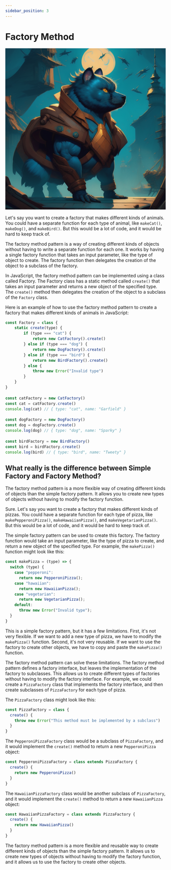```yaml
---
sidebar_position: 3
---
```


# Factory Method

![Factory Method](./img/factory.png)

Let's say you want to create a factory that makes different kinds of animals. You could have a separate function for each type of animal, like `makeCat()`, `makeDog()`, and `makeBird()`. But this would be a lot of code, and it would be hard to keep track of.

The factory method pattern is a way of creating different kinds of objects without having to write a separate function for each one. It works by having a single factory function that takes an input parameter, like the type of object to create. The factory function then delegates the creation of the object to a subclass of the factory.

In JavaScript, the factory method pattern can be implemented using a class called Factory. The Factory class has a static method called `create()` that takes an input parameter and returns a new object of the specified type. The `create()` method then delegates the creation of the object to a subclass of the `Factory` class.

Here is an example of how to use the factory method pattern to create a factory that makes different kinds of animals in JavaScript:

```js
const Factory = class {
    static create(type) {
        if (type === "cat") {
            return new CatFactory().create()
        } else if (type === "dog") {
            return new DogFactory().create()
        } else if (type === "bird") {
            return new BirdFactory().create()
        } else {
            throw new Error("Invalid type")
        }
    }
}

const catFactory = new CatFactory()
const cat = catFactory.create()
console.log(cat) // { type: "cat", name: "Garfield" }

const dogFactory = new DogFactory()
const dog = dogFactory.create()
console.log(dog) // { type: "dog", name: "Sparky" }

const birdFactory = new BirdFactory()
const bird = birdFactory.create()
console.log(bird) // { type: "bird", name: "Tweety" }
```



## What really is the difference between Simple Factory and Factory Method?

The factory method pattern is a more flexible way of creating different kinds of objects than the simple factory pattern. It allows you to create new types of objects without having to modify the factory function.

Sure. Let's say you want to create a factory that makes different kinds of pizzas. You could have a separate function for each type of pizza, like `makePepperoniPizza()`, `makeHawaiianPizza()`, and `makeVegetarianPizza()`. But this would be a lot of code, and it would be hard to keep track of.

The simple factory pattern can be used to create this factory. The factory function would take an input parameter, like the type of pizza to create, and return a new object of the specified type. For example, the `makePizza()` function might look like this:

```js
const makePizza = (type) => {
  switch (type) {
    case "pepperoni":
      return new PepperoniPizza();
    case "hawaiian":
      return new HawaiianPizza();
    case "vegetarian":
      return new VegetarianPizza();
    default:
      throw new Error("Invalid type");
  }
}
```

This is a simple factory pattern, but it has a few limitations. First, it's not very flexible. If we want to add a new type of pizza, we have to modify the `makePizza()` function. Second, it's not very reusable. If we want to use the factory to create other objects, we have to copy and paste the `makePizza()` function.

The factory method pattern can solve these limitations. The factory method pattern defines a factory interface, but leaves the implementation of the factory to subclasses. This allows us to create different types of factories without having to modify the factory interface. For example, we could create a `PizzaFactory` class that implements the factory interface, and then create subclasses of `PizzaFactory` for each type of pizza.

The `PizzaFactory` class might look like this:

```js
const PizzaFactory = class {
  create() {
    throw new Error("This method must be implemented by a subclass")
  }
}
```

The `PepperoniPizzaFactory` class would be a subclass of `PizzaFactory`, and it would implement the `create()` method to return a new `PepperoniPizza` object:

```js
const PepperoniPizzaFactory = class extends PizzaFactory {
  create() {
    return new PepperoniPizza()
  }
}
```

The `HawaiianPizzaFactory` class would be another subclass of `PizzaFactory`, and it would implement the `create()` method to return a new `HawaiianPizza` object:

```js
const HawaiianPizzaFactory = class extends PizzaFactory {
  create() {
    return new HawaiianPizza()
  }
}
```

The factory method pattern is a more flexible and reusable way to create different kinds of objects than the simple factory pattern. It allows us to create new types of objects without having to modify the factory function, and it allows us to use the factory to create other objects.
